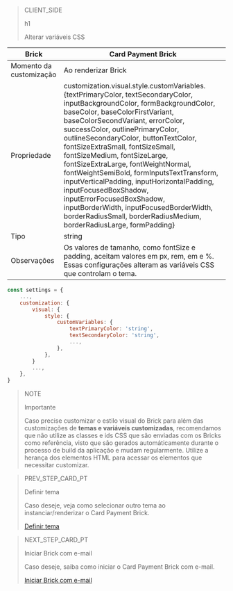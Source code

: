 > CLIENT_SIDE
>
> h1
>
> Alterar variáveis CSS 

| Brick  | Card Payment Brick  |
| --- | --- |
| Momento da customização  | Ao renderizar Brick  |
| Propriedade  | customization.visual.style.customVariables.{textPrimaryColor, textSecondaryColor, inputBackgroundColor, formBackgroundColor, baseColor, baseColorFirstVariant, baseColorSecondVariant, errorColor, successColor, outlinePrimaryColor, outlineSecondaryColor, buttonTextColor, fontSizeExtraSmall, fontSizeSmall, fontSizeMedium, fontSizeLarge, fontSizeExtraLarge, fontWeightNormal, fontWeightSemiBold, formInputsTextTransform, inputVerticalPadding, inputHorizontalPadding, inputFocusedBoxShadow, inputErrorFocusedBoxShadow, inputBorderWidth, inputFocusedBorderWidth, borderRadiusSmall, borderRadiusMedium, borderRadiusLarge, formPadding} |
| Tipo  | string  |
| Observações  | Os valores de tamanho, como fontSize e padding, aceitam valores em px, rem, em e %. Essas configurações alteram as variáveis CSS que controlam o tema.  |

```javascript
const settings = {
    ...,
    customization: {
        visual: {
            style: {
                customVariables: {
                    textPrimaryColor: 'string',
                    textSecondaryColor: 'string',
                    ...,
                },
            },
        }
        ...,
    },
}
```

> NOTE
>
> Importante
> 
> Caso precise customizar o estilo visual do Brick para além das customizações de **temas e variáveis customizadas**, recomendamos que não utilize as classes e ids CSS que são enviadas com os Bricks como referência, visto que são gerados automáticamente durante o processo de build da aplicação e mudam regularmente. Utilize a herança dos elementos HTML para acessar os elementos que necessitar customizar.

> PREV_STEP_CARD_PT
>
> Definir tema 
>
> Caso deseje, veja como selecionar outro tema ao instanciar/renderizar o Card Payment Brick.
>
> [Definir tema ](/developers/pt/docs/checkout-bricks/additional-customization/set-theme)

> NEXT_STEP_CARD_PT
>
> Iniciar Brick com e-mail 
>
> Caso deseje, saiba como iniciar o Card Payment Brick com e-mail.
>
> [Iniciar Brick com e-mail](/developers/pt/docs/checkout-bricks/additional-customization/initiate-brick-with-email)
